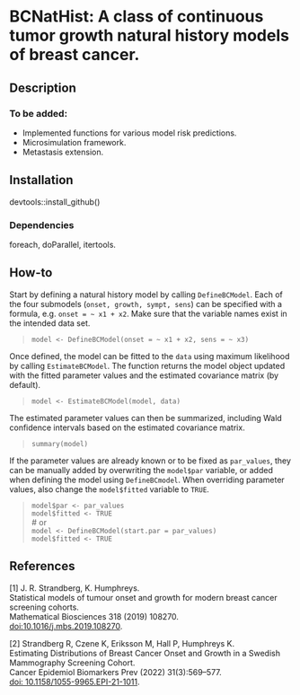 # BCNatHist: A class of continuous tumor growth natural history models of breast cancer. 

## Description

### To be added:
  * Implemented functions for various model risk predictions.
  * Microsimulation framework. 
  * Metastasis extension. 

## Installation
devtools::install_github()
### Dependencies
foreach, doParallel, itertools.

## How-to
Start by defining a natural history model by calling `DefineBCModel`. Each of the four submodels (`onset, growth, sympt, sens`) can be specified with a formula, e.g. `onset = ~ x1 + x2`. Make sure that the variable names exist in the intended data set.  

  > `model <- DefineBCModel(onset = ~ x1 + x2, sens = ~ x3)`

Once defined, the model can be fitted to the `data` using maximum likelihood by calling `EstimateBCModel`. The function returns the model object updated with the fitted parameter values and the estimated covariance matrix (by default).  

  > `model <- EstimateBCModel(model, data)`

The estimated parameter values can then be summarized, including Wald confidence intervals based on the estimated covariance matrix.  

  > `summary(model)`

If the parameter values are already known or to be fixed as `par_values`, they can be manually added by overwriting the `model$par` variable, or added when defining the model using `DefineBCmodel`. When overriding parameter values, also change the `model$fitted` variable to `TRUE`.   

  > `model$par <- par_values`  
  > `model$fitted <- TRUE`  
  > \# or  
  > `model <- DefineBCModel(start.par = par_values)`  
  > `model$fitted <- TRUE`  

## References
<a id="1">[1]</a> 
J. R. Strandberg, K. Humphreys.  
Statistical models of tumour onset and growth for modern breast cancer screening cohorts.  
Mathematical Biosciences 318 (2019) 108270.  
[doi:10.1016/j.mbs.2019.108270](https://doi.org/10.1016/j.mbs.2019.108270).

<a id="2">[2]</a> 
Strandberg R, Czene K, Eriksson M, Hall P, Humphreys K.  
Estimating Distributions of Breast Cancer Onset and Growth in a Swedish Mammography Screening Cohort.  
Cancer Epidemiol Biomarkers Prev (2022) 31(3):569–577.  
[doi: 10.1158/1055-9965.EPI-21-1011](https://doi.org/10.1158/1055-9965.EPI-21-1011).
